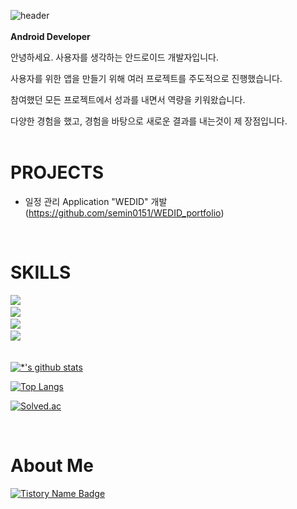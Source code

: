 ![header](https://capsule-render.vercel.app/api?type=rounded&color=50BCDF&height=200&section=header&text=Semin%20Oh&fontSize=90&animation=fadeIn&fontAlignY=55&desc=%20&descAlignY=62&descAlign=62)
<br/><br/>
**Android Developer**

안녕하세요. 사용자를 생각하는 안드로이드 개발자입니다.

사용자를 위한 앱을 만들기 위해 여러 프로젝트를 주도적으로 진행했습니다.

참여했던 모든 프로젝트에서 성과를 내면서 역량을 키워왔습니다.

다양한 경험을 했고, 경험을 바탕으로 새로운 결과를 내는것이 제 장점입니다.
<br/><br/>

# PROJECTS
- 일정 관리 Application "WEDID" 개발  (https://github.com/semin0151/WEDID_portfolio)

<br/>

# SKILLS

<img src="https://img.shields.io/badge/Android-3DDC84?style=flat-square&logo=Android&logoColor=white"/> <br/>
<img src="https://img.shields.io/badge/Kotlin-7F52FF?style=flat-square&logo=Kotlin&logoColor=white"/> <br/>
<img src="https://img.shields.io/badge/Java-007396?style=flat-square&logo=Java&logoColor=white"/>  <br/>
<img src="https://img.shields.io/badge/Figma-FE4E1E?style=flat-square&logo=Figma&logoColor=white"/>  <br/>
 <br/>

[![*'s github stats](https://github-readme-stats.vercel.app/api?username=semin0151)](https://github.com/semin0151)

[![Top Langs](https://github-readme-stats.vercel.app/api/top-langs/?username=semin0151&layout=compact)](https://github.com/semin0151/github-readme-stats)

[![Solved.ac](http://mazassumnida.wtf/api/v2/generate_badge?boj=semin0151)](https://solved.ac/semin0151)

<br/>

# About Me

[![Tistory Name Badge](https://tistory-readme-stats.vercel.app/api/badge?name=tistory)](https://seminzzang.tistory.com/)
